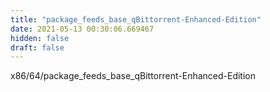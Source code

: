 ```yaml
---
title: "package_feeds_base_qBittorrent-Enhanced-Edition"
date: 2021-05-13 00:30:06.669467
hidden: false
draft: false
---
```


x86/64/package_feeds_base_qBittorrent-Enhanced-Edition

